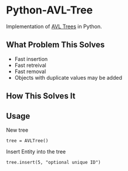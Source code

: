Python-AVL-Tree
=============

Implementation of [AVL Trees] in Python.

What Problem This Solves
------------------------
* Fast insertion
* Fast retreival
* Fast removal
* Objects with duplicate values may be added

How This Solves It
------------------

Usage
-----
New tree

`tree = AVLTree()`

Insert Entity into the tree

`tree.insert(5, "optional unique ID")`

[AVL Trees]: http://en.wikipedia.org/wiki/AVL_tree
